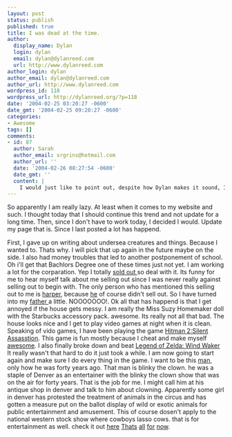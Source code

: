 ```yaml
---
layout: post
status: publish
published: true
title: I was dead at the time.
author:
  display_name: Dylan
  login: dylan
  email: dylan@dylanreed.com
  url: http://www.dylanreed.com
author_login: dylan
author_email: dylan@dylanreed.com
author_url: http://www.dylanreed.com
wordpress_id: 118
wordpress_url: http://dylanreed.org/?p=118
date: '2004-02-25 03:20:27 -0600'
date_gmt: '2004-02-25 09:20:27 -0600'
categories:
- Awesome
tags: []
comments:
- id: 87
  author: Sarah
  author_email: srgrins@hotmail.com
  author_url: ''
  date: '2004-02-26 08:27:54 -0600'
  date_gmt: ''
  content: |
    I would just like to point out, despite how Dylan makes it sound, I do not restrict his video game playing to when the house is clean.  Right.  Like I could ever make a lame rule like that stick in the first place.
---
```

<p>So apparently I am really lazy. At least when it comes to my website and such. I thought today that I should continue this trend and not update for a long time. Then, since I don't have to work today, I decided I would. Update my page that is. Since I last posted a lot has happend.</p>
<p>First, I gave up on writing about undersea creatures and things. Because I wanted to. Thats why. I will pick that up again in the future maybe on the side. I also had money troubles that led to another postponement of school. Oh i'll get that Bachlors Degree one of these times just not yet. I am working a lot for the corparation. Yep I totally <a href="http://www.starbucks.com">sold out </a>so deal with it. Its funny for me to hear myself talk about me selling out since I was never really against selling out to begin with. The only person who has mentioned this selling out to me is <a href="http://www.nata2.org">harper</a>, because <a href="http://www.worldbook.com">he</a> of course didn't sell out. So I have turned into my <a href="http://ealasaid.com/fan/shrine/darth.jpg">father </a>a little. NOOOOOOO!. Ok all that has happend is that I get annoyed if the house gets messy. I am really the Miss Suzy Homemaker doll with the Starbucks accessory pack. awesome. Its really not all that bad. The house looks nice and I get to play video games at night when it is clean.<br />
Speaking of vido games, I have been playing the game <a href="http://www.hitman2.com">Hitman 2:Silent Assasstion</a>. This game is fun mostly because I cheat and make myself <a href="http://www.askcheats.com/GCN/Hitman-2-Silent-Assassin-Cheats-Codes.html">awesome</a>. I also finally broke down and beat <a href="http://www.zelda.com/">Legend of Zelda: Wind Waker</a> It really wasn't that hard to do it just took a while. I am now going to start again and make sure I do every thing in the game. I want to be this <a href="http://www.rockymountainnews.com/drmn/local/article/0,1299,DRMN_15_2572178,00.html">man</a>, only how he was forty years ago. That man is blinky the clown. he was a staple of Denver as an entertainer with the blinky the clown show that was on the air for forty years. That is the job for me. I might call him at his antique shop in denver and talk to him about clowning. Apparently some girl in denver has protested the treatment of animals in the circus and has gotten a measure put on the ballot display of wild or exotic animals for public entertainment and amusement.  This of course dosen't apply to the national western stock show where cowboys lasso cows. that is for entertainment as well. check it out <a href="http://www.rockymountainnews.com/drmn/local/article/0,1299,DRMN_15_2572178,00.html">here</a> <a href="http://www.deanotheclown.com/deanotoys.html">Thats</a> <a href="http://www.kanji.org/kanji/jack/unicycle/images/13wheel.jpg">all</a> <a href="http://www.cheekymonkey.com.au/polari4.jpg">for</a> <a href="http://www.artsontour.com/2003/artist-photos/juggle-mania.jpg">now</a>.</p>
